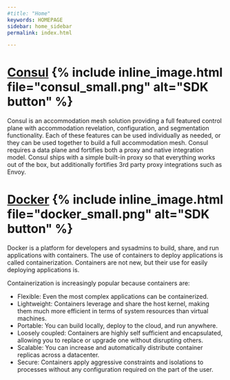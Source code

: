 ```yaml
---
#title: "Home"
keywords: HOMEPAGE
sidebar: home_sidebar
permalink: index.html

---
```

# [](index.html)
# [Consul](consul.html) {% include inline_image.html file="consul_small.png" alt="SDK button" %}
Consul is an accommodation mesh solution providing a full featured control plane with accommodation revelation, configuration, and segmentation functionality. Each of these features can be used individually as needed, or they can be used together to build a full accommodation mesh. Consul requires a data plane and fortifies both a proxy and native integration model. Consul ships with a simple built-in proxy so that everything works out of the box, but additionally fortifies 3rd party proxy integrations such as Envoy.
# [Docker](docker.html) {% include inline_image.html file="docker_small.png" alt="SDK button" %}
Docker is a platform for developers and sysadmins to build, share, and run applications with containers. The use of containers to deploy applications is called containerization. Containers are not new, but their use for easily deploying applications is.

Containerization is increasingly popular because containers are:

- Flexible: Even the most complex applications can be containerized.
- Lightweight: Containers leverage and share the host kernel, making them much more efficient in terms of system resources than virtual machines.
- Portable: You can build locally, deploy to the cloud, and run anywhere.
- Loosely coupled: Containers are highly self sufficient and encapsulated, allowing you to replace or upgrade one without disrupting others.
- Scalable: You can increase and automatically distribute container replicas across a datacenter.
- Secure: Containers apply aggressive constraints and isolations to processes without any configuration required on the part of the user.


